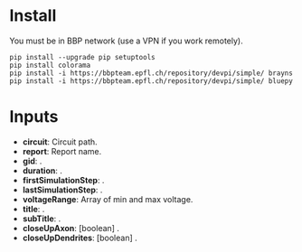 # Install

You must be in BBP network (use a VPN if you work remotely).

```
pip install --upgrade pip setuptools
pip install colorama
pip install -i https://bbpteam.epfl.ch/repository/devpi/simple/ brayns
pip install -i https://bbpteam.epfl.ch/repository/devpi/simple/ bluepy
```

# Inputs

* **circuit**: Circuit path.
* **report**: Report name.
* **gid**: .
* **duration**: .
* **firstSimulationStep**: .
* **lastSimulationStep**: .
* **voltageRange**: Array of min and max voltage.
* **title**: .
* **subTitle**: .
* **closeUpAxon**: [boolean] .
* **closeUpDendrites**: [boolean] .
